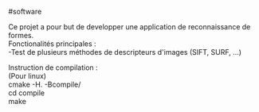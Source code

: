 #software

Ce projet a pour but de developper une application de reconnaissance de formes. <br>
Fonctionalités principales : <br>
-Test de plusieurs méthodes de descripteurs d'images (SIFT, SURF, ...) <br>


Instruction de compilation : <br>
(Pour linux) <br> 
cmake -H. -Bcompile/ <br>
cd compile <br>
make 

